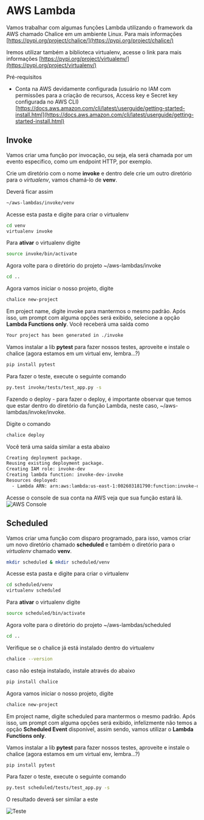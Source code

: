 # AWS Lambda

Vamos trabalhar com algumas funções Lambda utilizando o framework da AWS chamado Chalice em um ambiente Linux.
Para mais informações [https://pypi.org/project/chalice/](https://pypi.org/project/chalice/)

Iremos utilizar também a biblioteca virtualenv, acesse o link para mais informações [https://pypi.org/project/virtualenv/](https://pypi.org/project/virtualenv/)

Pré-requisitos
- Conta na AWS devidamente configurada (usuário no IAM com permissões para a criação de recursos, Access key e Secret key configurada no AWS CLI) [https://docs.aws.amazon.com/cli/latest/userguide/getting-started-install.html](https://docs.aws.amazon.com/cli/latest/userguide/getting-started-install.html)

## Invoke

Vamos criar uma função por invocação, ou seja, ela será chamada por um evento específico, como um endpoint HTTP, por exemplo.

Crie um diretório com o nome **invoke** e dentro dele crie um outro diretório para o *virtualenv*, vamos chamá-lo de **venv**.

Deverá ficar assim

```sh
~/aws-lambdas/invoke/venv
```

Acesse esta pasta e digite para criar o virtualenv

```sh
cd venv
virtualenv invoke
```

Para **ativar** o virtualenv digite

```sh
source invoke/bin/activate
```

Agora volte para o diretório do projeto ~/aws-lambdas/invoke

```sh
cd ..
```

Agora vamos iniciar o nosso projeto, digite

```sh
chalice new-project
```

Em project name, digite invoke para mantermos o mesmo padrão. Após isso, um prompt com alguma opções será exibido, selecione a opção **Lambda Functions only**. Você receberá uma saída como
```sh
Your project has been generated in ./invoke
```

Vamos instalar a lib **pytest** para fazer nossos testes, aproveite e instale o chalice (agora estamos em um virtual env, lembra...?)

```sh
pip install pytest
```

Para fazer o teste, execute o seguinte comando

```sh
py.test invoke/tests/test_app.py -s
```

Fazendo o deploy - para fazer o deploy, é importante observar que temos que estar dentro do diretório da função Lambda, neste caso, ~/aws-lambdas/invoke/invoke.

Digite o comando

```sh
chalice deploy 
```

Você terá uma saída similar a esta abaixo

```sh
Creating deployment package.
Reusing existing deployment package.
Creating IAM role: invoke-dev
Creating lambda function: invoke-dev-invoke
Resources deployed:
  - Lambda ARN: arn:aws:lambda:us-east-1:002603181790:function:invoke-dev-invoke
```

Acesse o console de sua conta na AWS veja que sua função estará lá.
![AWS Console](https://i.ibb.co/F4X47mh/aws-lambdas-chalice-deploy.png)

## Scheduled

Vamos criar uma função com disparo programado, para isso, vamos criar um novo diretório chamado **scheduled** e também o diretório para o *virtualenv* chamado **venv**.

```sh
mkdir scheduled & mkdir scheduled/venv 
```

Acesse esta pasta e digite para criar o virtualenv

```sh
cd scheduled/venv
virtualenv scheduled
```

Para **ativar** o virtualenv digite

```sh
source scheduled/bin/activate
```

Agora volte para o diretório do projeto ~/aws-lambdas/scheduled

```sh
cd ..
```

Verifique se o chalice já está instalado dentro do virtualenv

```sh
chalice --version
```

caso não esteja instalado, instale através do abaixo

```sh
pip install chalice
```

Agora vamos iniciar o nosso projeto, digite

```sh
chalice new-project
```

Em project name, digite scheduled para mantermos o mesmo padrão. Após isso, um prompt com alguma opções será exibido, infelizmente não temos a opção **Scheduled Event** disponível, assim sendo, vamos utilizar o **Lambda Functions only**.

Vamos instalar a lib **pytest** para fazer nossos testes, aproveite e instale o chalice (agora estamos em um virtual env, lembra...?)

```sh
pip install pytest
```

Para fazer o teste, execute o seguinte comando

```sh
py.test scheduled/tests/test_app.py -s
```

O resultado deverá ser similar a este

![Teste](https://i.ibb.co/9YPCVsR/aws-lambdas-chalice-scheduled-test.png)